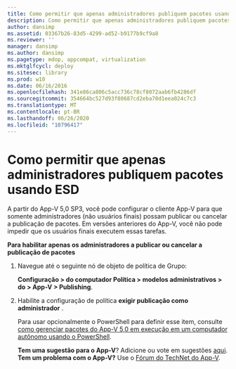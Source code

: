 ```yaml
---
title: Como permitir que apenas administradores publiquem pacotes usando ESD
description: Como permitir que apenas administradores publiquem pacotes usando ESD
author: dansimp
ms.assetid: 03367b26-83d5-4299-ad52-b9177b9cf9a8
ms.reviewer: ''
manager: dansimp
ms.author: dansimp
ms.pagetype: mdop, appcompat, virtualization
ms.mktglfcycl: deploy
ms.sitesec: library
ms.prod: w10
ms.date: 06/16/2016
ms.openlocfilehash: 341e86ca806c5acc736c78cf8072aab6fb4286df
ms.sourcegitcommit: 354664bc527d93f80687cd2eba70d1eea024c7c3
ms.translationtype: MT
ms.contentlocale: pt-BR
ms.lasthandoff: 06/26/2020
ms.locfileid: "10796417"
---
```

# Como permitir que apenas administradores publiquem pacotes usando ESD


A partir do App-V 5,0 SP3, você pode configurar o cliente App-V para que somente administradores (não usuários finais) possam publicar ou cancelar a publicação de pacotes. Em versões anteriores do App-V, você não pode impedir que os usuários finais executem essas tarefas.

**Para habilitar apenas os administradores a publicar ou cancelar a publicação de pacotes**

1.  Navegue até o seguinte nó de objeto de política de Grupo:

    **Configuração &gt; do computador Política &gt; modelos administrativos &gt; do &gt; App-V &gt; Publishing**.

2.  Habilite a configuração de política **exigir publicação como administrador** .

    Para usar opcionalmente o PowerShell para definir esse item, consulte [como gerenciar pacotes do App-V 5,0 em execução em um computador autônomo usando o PowerShell](how-to-manage-app-v-50-packages-running-on-a-stand-alone-computer-by-using-powershell.md#bkmk-admins-pub-pkgs).

    **Tem uma sugestão para o App-V**? Adicione ou vote em sugestões [aqui](http://appv.uservoice.com/forums/280448-microsoft-application-virtualization). **Tem um problema com o App-V?** Use o [Fórum do TechNet do App-V](https://social.technet.microsoft.com/Forums/home?forum=mdopappv).

 

 





